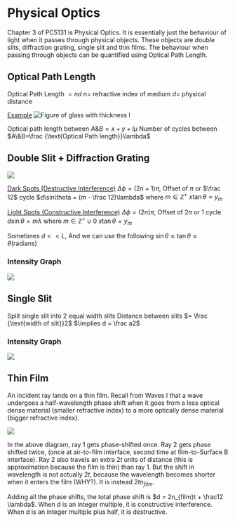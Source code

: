 # Physical Optics
Chapter 3 of PC5131 is Physical Optics. It is essentially just the behaviour of light when it passes through physical objects. These objects are double slits, diffraction grating, single slit and thin films. The behaviour when passing through objects can be quantified using Optical Path Length.
## Optical Path Length
Optical Path Length $= nd$
$n =$ refractive index of medium
$d =$ physical distance

<u>Example</u>
![Figure of glass with thickness l](https://www.sarthaks.com/?qa=blob&qa_blobid=10286458292504049266)

Optical path length between $A\&B = x + y + l\mu$
Number of cycles between $A\&B=\frac {\text{Optical Path length}}\lambda$

## Double Slit + Diffraction Grating
![](https://encrypted-tbn0.gstatic.com/images?q=tbn:ANd9GcS6wdgqtSBHX1nIYgixe1m-uSGBQYK3P-Xg-A&usqp=CAU)

<u>Dark Spots (Destructive Interference)</u>
$\Delta \phi = (2n + 1)\pi$, Offset of $\pi$ or $\frac 12$ cycle
$d\sin\theta = (m - \frac 12)\lambda$ where $m\in\mathbb{Z}^+$
$x\tan\theta = y_m$

<u>Light Spots (Constructive Interference)</u>
$\Delta \phi = (2n)\pi$, Offset of $2\pi$ or $1$ cycle
$d\sin\theta = m\lambda$ where $m\in\mathbb{Z}^+ \cup {0}$
$x\tan\theta = y_m$

Sometimes $d << L$, And we can use the following $\sin\theta \approx \tan\theta \approx \theta \text{(radians)}$ 
### Intensity Graph
![](https://s3-us-west-2.amazonaws.com/courses-images-archive-read-only/wp-content/uploads/sites/222/2014/12/20111413/Figure_28_04_03a.jpg)

## Single Slit
Split single slit into 2 equal width slits
Distance between slits $= \frac {\text{width of slit}}2$
$\implies d = \frac a2$

### Intensity Graph
![](https://encrypted-tbn0.gstatic.com/images?q=tbn:ANd9GcTIIMYaYje8FTsNHVhYv3YFI8YfFbJtLbQC1w&usqp=CAU)

## Thin Film
An incident ray lands on a thin film. Recall from Waves I that a wave undergoes a half-wavelength phase shift when it goes from a less optical dense material (smaller refractive index) to a more optically dense material (bigger refractive index). 

![](https://cdn1.byjus.com/wp-content/uploads/2021/04/Thin-Film-Interference-1.png)

In the above diagram, ray 1 gets phase-shifted once. Ray 2 gets phase shifted twice, (once at air-to-film interface, second time at film-to-Surface B interface). Ray 2 also travels an extra $2t$ units of distance (this is approximation because the film is thin) than ray 1. But the shift in wavelength is not actually $2t$, because the wavelength becomes shorter when it enters the film (WHY?). It is instead $2t n_{film}$. 

Adding all the phase shifts, the total phase shift is $d = 2n_{film}t + \frac12 \lambda$. When d is an integer multiple, it is constructive interference. When d is an integer multiple plus half, it is destructive.
